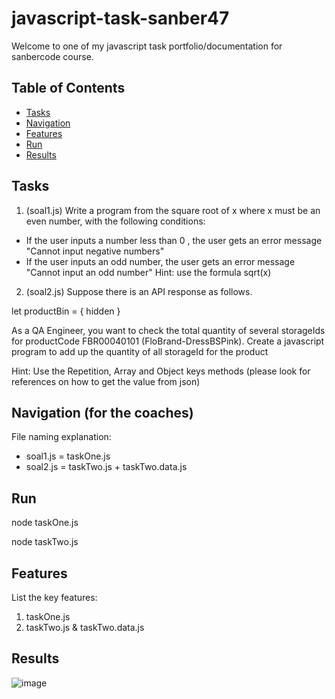 # javascript-task-sanber47
Welcome to one of my javascript task portfolio/documentation for sanbercode course.

## Table of Contents

- [Tasks](#tasks)
- [Navigation](#navigation)
- [Features](#features)
- [Run](#run)
- [Results](#results)

## Tasks
1. (soal1.js) Write a program from the square root of x where x must be an even number, with the following conditions:
- If the user inputs a number less than 0 , the user gets an error message "Cannot input negative numbers"
- If the user inputs an odd number, the user gets an error message "Cannot input an odd number"
Hint: use the formula sqrt(x)

2. (soal2.js) Suppose there is an API response as follows.

let productBin = { hidden }

As a QA Engineer, you want to check the total quantity of several storageIds for productCode FBR00040101 (FloBrand-DressBSPink). 
Create a javascript program to add up the quantity of all storageId for the product
 
Hint: Use the Repetition, Array and Object keys methods (please look for references on how to get the value from json)

## Navigation (for the coaches)

 File naming explanation:
- soal1.js = taskOne.js
- soal2.js = taskTwo.js
           + taskTwo.data.js

## Run

node taskOne.js

node taskTwo.js

## Features

List the key features:
  1. taskOne.js
  2. taskTwo.js & taskTwo.data.js

## Results

![image](https://github.com/kettei/javascript-task-sanbercode-47/assets/42662172/e63cc64e-85d7-4436-a1e0-71d7c5179a3d)

